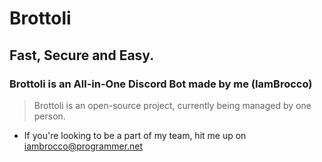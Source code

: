 # Brottoli
## Fast, Secure and Easy.

### Brottoli is an All-in-One Discord Bot made by me (IamBrocco)
> Brottoli is an open-source project, currently being managed by one person.
- If you're looking to be a part of my team, hit me up on iambrocco@programmer.net
 
